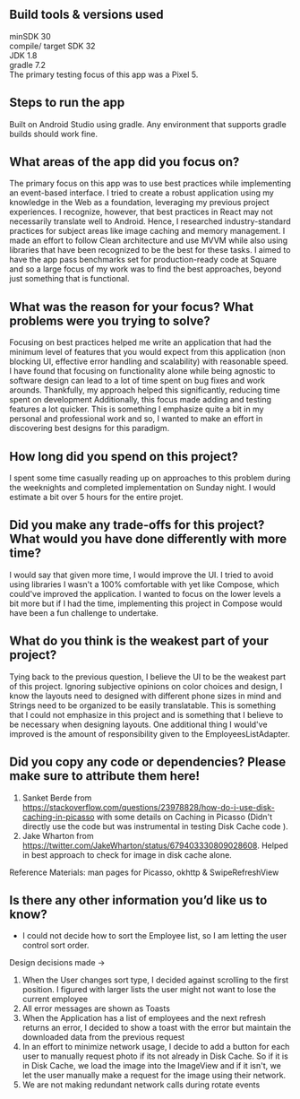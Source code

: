 ## Build tools & versions used
minSDK 30  
compile/ target SDK 32  
JDK 1.8  
gradle 7.2  
The primary testing focus of this app was a Pixel 5.  

## Steps to run the app
Built on Android Studio using gradle.
Any environment that supports gradle builds should work fine.

## What areas of the app did you focus on?
The primary focus on this app was to use best practices while implementing an event-based interface.  I tried to create a robust application using my knowledge in the Web as a foundation, leveraging my previous project experiences. I recognize, however, that best practices in React may not necessarily translate well to Android.  Hence, I researched industry-standard practices for subject areas like image caching and memory management. I made an effort to follow Clean architecture and use MVVM while also using libraries that have been recognized to be the best for these tasks. I aimed to have the app pass benchmarks set for production-ready code at Square and so a large focus of my work was to find the best approaches, beyond just something that is functional.

## What was the reason for your focus? What problems were you trying to solve?
Focusing on best practices helped me write an application that had the minimum level of features that you would expect from this application (non blocking UI, effective error handling and scalability)  with reasonable speed. I have found that focusing on functionality alone while being agnostic to software design can lead to a lot of time spent on bug fixes and work arounds. Thankfully, my approach helped this significantly, reducing time spent on development Additionally, this focus made adding and testing features a lot quicker. This is something I emphasize quite a bit in my personal and professional work and so, I wanted to make an effort in discovering best designs for this paradigm.

## How long did you spend on this project?
I spent some time casually reading up on approaches to this problem during the weeknights and completed implementation on Sunday night. I would estimate a bit over 5 hours for the entire projet.

## Did you make any trade-offs for this project? What would you have done differently with more time?
I would say that given more time, I would improve the UI. I tried to avoid using libraries I wasn't a 100% comfortable with yet like Compose, which could've improved the application. I wanted to focus on the lower levels a bit more but if I had the time, implementing this project in Compose would have been a fun challenge to undertake.


## What do you think is the weakest part of your project?
Tying back to the previous question, I believe the UI to be the weakest part of this project. Ignoring subjective opinions on color choices and design, I know the layouts need to designed with different phone sizes in mind and Strings need to be organized to be easily translatable. This is something that I could not emphasize in this project and is something that I believe to be necessary when designing layouts. One additional thing I would've improved is the amount of responsibility given to the EmployeesListAdapter.


## Did you copy any code or dependencies? Please make sure to attribute them here!
1. Sanket Berde from https://stackoverflow.com/questions/23978828/how-do-i-use-disk-caching-in-picasso with some details on Caching in Picasso (Didn't directly use the code but was instrumental in testing Disk Cache code ).
2. Jake Wharton from https://twitter.com/JakeWharton/status/679403330809028608. Helped in best approach to check for image in disk cache alone.

Reference Materials:
man pages for Picasso, okhttp & SwipeRefreshView

## Is there any other information you’d like us to know?

- I could not decide how to sort the Employee list, so I am letting the user control sort order.

Design decisions made ->
1. When the User changes sort type, I decided against scrolling to the first position. I figured with larger lists the user might not want to lose the current employee
2. All error messages are shown as Toasts
3. When the Application has a list of employees and the next refresh returns an error, I decided to show a toast with the error but maintain the downloaded data from the previous request
4. In an effort to minimize network usage, I decide to add a button for each user to manually request photo if its not already in Disk Cache. So if it is in Disk Cache, we load the image into the ImageView and if it isn't, we let the user manually make a request for the image using their network.
5. We are not making redundant network calls during rotate events
